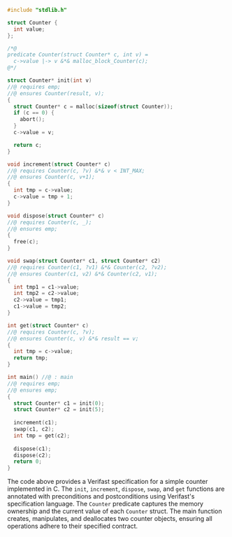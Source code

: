 ```c
#include "stdlib.h"

struct Counter {
  int value;
};

/*@
predicate Counter(struct Counter* c, int v) =
  c->value |-> v &*& malloc_block_Counter(c);
@*/

struct Counter* init(int v)
//@ requires emp;
//@ ensures Counter(result, v);
{
  struct Counter* c = malloc(sizeof(struct Counter));
  if (c == 0) {
    abort();
  }
  c->value = v;

  return c;
}

void increment(struct Counter* c)
//@ requires Counter(c, ?v) &*& v < INT_MAX;
//@ ensures Counter(c, v+1);
{
  int tmp = c->value;
  c->value = tmp + 1;
}

void dispose(struct Counter* c)
//@ requires Counter(c, _);
//@ ensures emp;
{
  free(c);
}

void swap(struct Counter* c1, struct Counter* c2)
//@ requires Counter(c1, ?v1) &*& Counter(c2, ?v2);
//@ ensures Counter(c1, v2) &*& Counter(c2, v1); 
{
  int tmp1 = c1->value;
  int tmp2 = c2->value;
  c2->value = tmp1;
  c1->value = tmp2;
}

int get(struct Counter* c)
//@ requires Counter(c, ?v);
//@ ensures Counter(c, v) &*& result == v; 
{
  int tmp = c->value;
  return tmp;
}

int main() //@ : main
//@ requires emp;
//@ ensures emp;
{
  struct Counter* c1 = init(0); 
  struct Counter* c2 = init(5);
  
  increment(c1); 
  swap(c1, c2); 
  int tmp = get(c2);
  
  dispose(c1); 
  dispose(c2);
  return 0;
}
```

The code above provides a Verifast specification for a simple counter implemented in C. The `init`, `increment`, `dispose`, `swap`, and `get` functions are annotated with preconditions and postconditions using Verifast's specification language. The `Counter` predicate captures the memory ownership and the current value of each `Counter` struct. The main function creates, manipulates, and deallocates two counter objects, ensuring all operations adhere to their specified contract.
